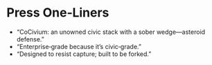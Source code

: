 # Press One‑Liners

- “CoCivium: an unowned civic stack with a sober wedge—asteroid defense.”
- “Enterprise‑grade because it’s civic‑grade.”
- “Designed to resist capture; built to be forked.”
